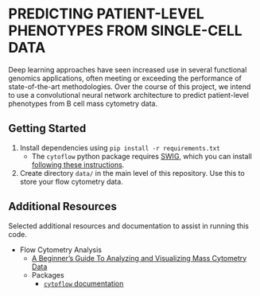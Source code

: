 # PREDICTING PATIENT-LEVEL PHENOTYPES FROM SINGLE-CELL DATA

Deep learning approaches have seen increased use in several functional genomics applications, often meeting or exceeding the performance of state-of-the-art methodologies. Over the course of this project, we intend to use a convolutional neural network architecture to predict patient-level phenotypes from B cell mass cytometry data.

## Getting Started

1. Install dependencies using `pip install -r requirements.txt`
    - The `cytoflow` python package requires [SWIG](http://www.swig.org/index.php), which you can install [following these instructions](https://www.dev2qa.com/how-to-install-swig-on-macos-linux-and-windows/). 
2. Create directory `data/` in the main level of this repository. Use this to store your flow cytometry data. 

## Additional Resources
Selected additional resources and documentation to assist in running this code.
- Flow Cytometry Analysis
    - [A Beginner’s Guide To Analyzing and Visualizing Mass Cytometry Data](https://www.ncbi.nlm.nih.gov/pmc/articles/PMC5765874/)
    - Packages
        - [`cytoflow` documentation](https://cytoflow.readthedocs.io/en/stable/)

